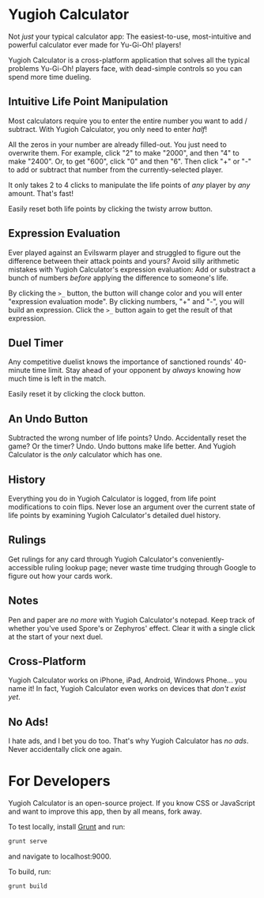 Yugioh Calculator
=================

Not *just* your typical calculator app: The easiest-to-use, most-intuitive and
powerful calculator ever made for Yu-Gi-Oh! players!

Yugioh Calculator is a cross-platform application that solves all the typical
problems Yu-Gi-Oh! players face, with dead-simple controls so you can spend more
time dueling.

Intuitive Life Point Manipulation
---------------------------------

Most calculators require you to enter the entire number you want to add /
subtract. With Yugioh Calculator, you only need to enter *half*!

All the zeros in your number are already filled-out. You just need to overwrite
them. For example, click "2" to make "2000", and then "4" to make "2400". Or, to
get "600", click "0" and then "6". Then click "+" or "-" to add or subtract that
number from the currently-selected player.

It only takes 2 to 4 clicks to manipulate the life points of *any* player
by *any* amount. That's fast!

Easily reset both life points by clicking the twisty arrow button.

Expression Evaluation
---------------------

Ever played against an Evilswarm player and struggled to figure out the
difference between their attack points and yours? Avoid silly arithmetic
mistakes with Yugioh Calculator's expression evaluation: Add or substract a
bunch of numbers *before* applying the difference to someone's life.

By clicking the `>_` button, the button will change color and you will enter
"expression evaluation mode". By clicking numbers, "+" and "-", you will build
an expression. Click the `>_` button again to get the result of that expression.

Duel Timer
----------

Any competitive duelist knows the importance of sanctioned rounds' 40-minute
time limit. Stay ahead of your opponent by *always* knowing how much time is
left in the match.

Easily reset it by clicking the clock button.

An Undo Button
--------------

Subtracted the wrong number of life points? Undo. Accidentally reset the game?
Or the timer? Undo. Undo buttons make life better. And Yugioh Calculator is the
*only* calculator which has one.

History
-------

Everything you do in Yugioh Calculator is logged, from life point modifications
to coin flips. Never lose an argument over the current state of life points by
examining Yugioh Calculator's detailed duel history.

Rulings
-------

Get rulings for any card through Yugioh Calculator's conveniently-accessible
ruling lookup page; never waste time trudging through Google to figure out how
your cards work.

Notes
-----

Pen and paper are *no more* with Yugioh Calculator's notepad. Keep track of
whether you've used Spore's or Zephyros' effect. Clear it with a single click at
the start of your next duel.

Cross-Platform
--------------

Yugioh Calculator works on iPhone, iPad, Android, Windows Phone... you name it!
In fact, Yugioh Calculator even works on devices that *don't exist yet*.

No Ads!
-------

I hate ads, and I bet you do too. That's why Yugioh Calculator has *no
ads*. Never accidentally click one again.

For Developers
==============

Yugioh Calculator is an open-source project. If you know CSS or JavaScript and
want to improve this app, then by all means, fork away.

To test locally, install [Grunt](http://gruntjs.com/getting-started) and run:

```bash
grunt serve
```

and navigate to localhost:9000.

To build, run:

```bash
grunt build
```
